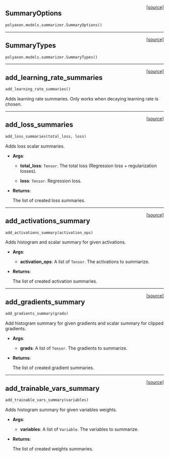 <span style="float:right;">[[source]](https://github.com/polyaxon/polyaxon/blob/master/polyaxon/models/summarizer.py#L14)</span>
## SummaryOptions

```python
polyaxon.models.summarizer.SummaryOptions()
```


----

<span style="float:right;">[[source]](https://github.com/polyaxon/polyaxon/blob/master/polyaxon/models/summarizer.py#L49)</span>
## SummaryTypes

```python
polyaxon.models.summarizer.SummaryTypes()
```


----

<span style="float:right;">[[source]](https://github.com/polyaxon/polyaxon/blob/master/polyaxon/models/summarizer.py#L73)</span>

## add_learning_rate_summaries


```python
add_learning_rate_summaries()
```


Adds learning rate summaries. Only works when decaying learning rate is chosen.

----

<span style="float:right;">[[source]](https://github.com/polyaxon/polyaxon/blob/master/polyaxon/models/summarizer.py#L109)</span>

## add_loss_summaries


```python
add_loss_summaries(total_loss, loss)
```


Adds loss scalar summaries.

- __Args__:

	- __total_loss__: `Tensor`. The total loss (Regression loss + regularization losses).

	- __loss__: `Tensor`. Regression loss.


- __Returns__:

	The list of created loss summaries.


----

<span style="float:right;">[[source]](https://github.com/polyaxon/polyaxon/blob/master/polyaxon/models/summarizer.py#L131)</span>

## add_activations_summary


```python
add_activations_summary(activation_ops)
```


Adds histogram and scalar summary for given activations.

- __Args__:

	- __activation_ops__: A list of `Tensor`. The activations to summarize.


- __Returns__:

	The list of created activation summaries.


----

<span style="float:right;">[[source]](https://github.com/polyaxon/polyaxon/blob/master/polyaxon/models/summarizer.py#L152)</span>

## add_gradients_summary


```python
add_gradients_summary(grads)
```


Add histogram summary for given gradients and scalar summary for clipped gradients.

- __Args__:

	- __grads__: A list of `Tensor`. The gradients to summarize.


- __Returns__:

	The list of created gradient summaries.



----

<span style="float:right;">[[source]](https://github.com/polyaxon/polyaxon/blob/master/polyaxon/models/summarizer.py#L184)</span>

## add_trainable_vars_summary


```python
add_trainable_vars_summary(variables)
```


Adds histogram summary for given variables weights.

- __Args__:

	- __variables__: A list of `Variable`. The variables to summarize.


- __Returns__:

	The list of created weights summaries.

